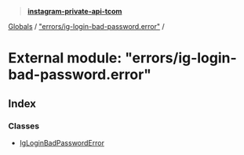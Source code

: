 > **[instagram-private-api-tcom](../README.md)**

[Globals](../README.md) / ["errors/ig-login-bad-password.error"](_errors_ig_login_bad_password_error_.md) /

# External module: "errors/ig-login-bad-password.error"

## Index

### Classes

* [IgLoginBadPasswordError](../classes/_errors_ig_login_bad_password_error_.igloginbadpassworderror.md)